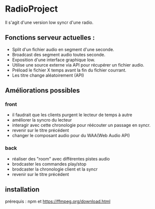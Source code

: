 # RadioProject
Il s'agit d'une version low syncr d'une radio.

## Fonctions serveur actuelles : 

 - Split d'un fichier audio en segment d'une seconde.
 - Broadcast des segment audio toutes seconde.
 - Exposition d'une interface graphique low.
 - Utilise une source externe via API pour récupérer un fichier audio.
 - Préload le fichier X temps avant la fin du fichier courrant.
 - Les titre change aléatoirement (API)

## Améliorations possibles

### front
- il faudrait que les clients purgent le lecteur de temps à autre
- améliorer la syncro du lecteur
- interagir avec cette chronologie pour réécouter un passage en syncr.
- revenir sur le titre précédent
- changer le composant audio pour du WAA(Web Audio API)

### back
- réaliser des "room" avec différentes pistes audio
- brodcaster les commandes play/stop
- brodcaster la chronologie client et la syncr
- revenir sur le titre précédent


## installation

 prérequis : 
npm et https://ffmpeg.org/download.html
